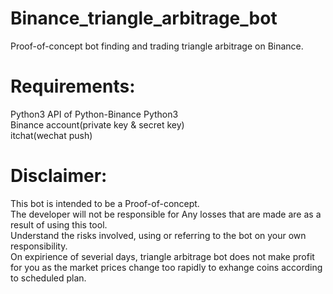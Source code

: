 # Binance_triangle_arbitrage_bot
Proof-of-concept bot finding and trading triangle arbitrage on Binance.
# Requirements:
Python3
API of Python-Binance Python3<br>
Binance account(private key & secret key)<br>
itchat(wechat push)
# Disclaimer:
This bot is intended to be a Proof-of-concept.<br> 
The developer will not be responsible for Any losses that are made are as a result of using this tool.<br>
Understand the risks involved, using or referring to the bot on your own responsibility.<br>
On expirience of severial days, triangle arbitrage bot does not make profit for you as the market prices
change too rapidly to exhange coins according to scheduled plan.
